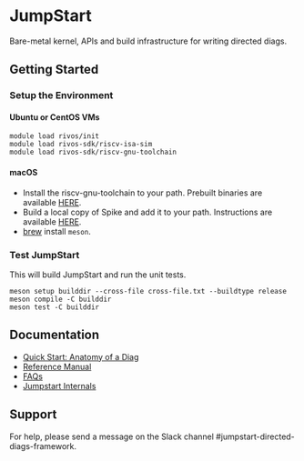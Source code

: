 <!--
SPDX-FileCopyrightText: 2023 Rivos Inc.

SPDX-License-Identifier: Apache-2.0
-->

# JumpStart

Bare-metal kernel, APIs and build infrastructure for writing directed diags.

## Getting Started

### Setup the Environment

#### Ubuntu or CentOS VMs

```
module load rivos/init
module load rivos-sdk/riscv-isa-sim
module load rivos-sdk/riscv-gnu-toolchain
```

#### macOS

* Install the riscv-gnu-toolchain to your path. Prebuilt binaries are available [HERE](https://docs.google.com/document/d/1-JRewN5ZJpFXSk_LkgvxqhzMnwZ_uRjPUb27tfEKRxc/edit#heading=h.jjddp8rb7042).
* Build a local copy of Spike and add it to your path. Instructions are available [HERE](https://docs.google.com/document/d/1egDH-BwAMEFCFvj3amu_VHRASCihpsHv70khnG6gojU/edit#heading=h.t75kh88x3knz).
* [brew](https://brew.sh) install `meson`.


### Test JumpStart

This will build JumpStart and run the unit tests.

```
meson setup builddir --cross-file cross-file.txt --buildtype release
meson compile -C builddir
meson test -C builddir
```

## Documentation

* [Quick Start: Anatomy of a Diag](docs/quick_start_anatomy_of_a_diag.md)
* [Reference Manual](docs/reference_manual.md)
* [FAQs](docs/faqs.md)
* [Jumpstart Internals](docs/jumpstart_internals.md)

## Support

For help, please send a message on the Slack channel #jumpstart-directed-diags-framework.
